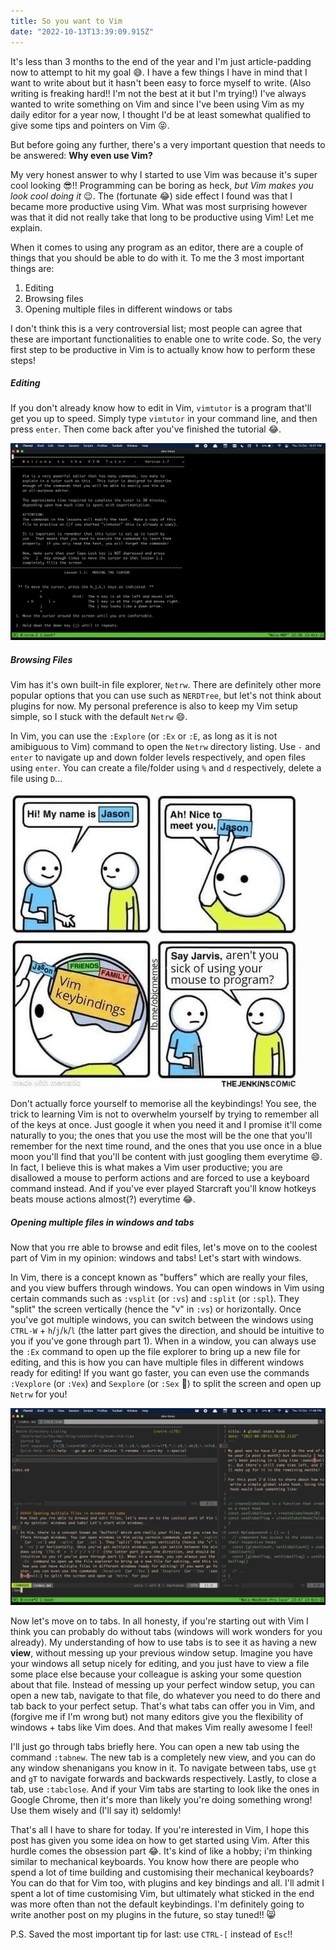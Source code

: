 ```yaml
---
title: So you want to Vim
date: "2022-10-13T13:39:09.915Z"
---
```


It's less than 3 months to the end of the year and I'm just article-padding now to attempt to hit my goal :sweat_smile:. I have a few things I have in mind that I want to write about but it hasn't been easy to force myself to write. (Also writing is freaking hard!! I'm not the best at it but I'm trying!) I've always wanted to write something on Vim and since I've been using Vim as my daily editor for a year now, I thought I'd be at least somewhat qualified to give some tips and pointers on Vim :stuck_out_tongue_closed_eyes:.

But before going any further, there's a very important question that needs to be answered: **Why even use Vim?**

My very honest answer to why I started to use Vim was because it's super cool looking :sunglasses:!! Programming can be boring as heck, *but Vim makes you look cool doing it* :wink:. The (fortunate :joy:) side effect I found was that I became more productive using Vim. What was most surprising however was that it did not really take that long to be productive using Vim! Let me explain.

When it comes to using any program as an editor, there are a couple of things that you should be able to do with it. To me the 3 most important things are:

1. Editing
2. Browsing files
3. Opening multiple files in different windows or tabs

I don't think this is a very controversial list; most people can agree that these are important functionalities to enable one to write code. So, the very first step to be productive in Vim is to actually know how to perform these steps!

##### Editing
If you don't already know how to edit in Vim, `vimtutor` is a program that'll get you up to speed. Simply type `vimtutor` in your command line, and then press `enter`. Then come back after you've finished the tutorial :joy:.

![vimtutor](./vimtutor.png)


##### Browsing Files
Vim has it's own built-in file explorer, `Netrw`. There are definitely other more popular options that you can use such as `NERDTree`, but let's not think about plugins for now. My personal preference is also to keep my Vim setup simple, so I stuck with the default `Netrw` :smile:.

In Vim, you can use the `:Explore` (or `:Ex` or `:E`, as long as it is not amibiguous to Vim) command to open the `Netrw` directory listing. Use `-` and `enter` to navigate up and down folder levels respectively, and open files using `enter`. You can create a file/folder using `%` and `d` respectively, delete a file using `D`...

![Vim keybindings meme](./vim-keybindings.png)

Don't actually force yourself to memorise all the keybindings! You see, the trick to learning Vim is not to overwhelm yourself by trying to remember all of the keys at once. Just google it when you need it and I promise it'll come naturally to you; the ones that you use the most will be the one that you'll remember for the next time round, and the ones that you use once in a blue moon you'll find that you'll be content with just googling them everytime :smile:. In fact, I believe this is what makes a Vim user productive; you are disallowed a mouse to perform actions and are forced to use a keyboard command instead. And if you've ever played Starcraft you'll know hotkeys beats mouse actions almost(?) everytime :joy:.

##### Opening multiple files in windows and tabs
Now that you rre able to browse and edit files, let's move on to the coolest part of Vim in my opinion: windows and tabs! Let's start with windows.

In Vim, there is a concept known as "buffers" which are really your files, and you view buffers through windows. You can open windows in Vim using certain commands such as `:vsplit` (or `:vs`) and `:split` (or `:spl`). They "split" the screen vertically (hence the "v" in `:vs`) or horizontally. Once you've got multiple windows, you can switch between the windows using `CTRL-W` + `h`/`j`/`k`/`l` (the latter part gives the direction, and should be intuitive to you if you've gone through part 1). When in a window, you can always use the `:Ex` command to open up the file explorer to bring up a new file for editing, and this is how you can have multiple files in different windows ready for editing! If you want go faster, you can even use the commands `:Vexplore` (or `:Vex`) and `Sexplore` (or `:Sex` :see_no_evil:) to split the screen and open up `Netrw` for you!

![Vim split windows](./split-windows.png)

Now let's move on to tabs. In all honesty, if you're starting out with Vim I think you can probably do without tabs (windows will work wonders for you already). My understanding of how to use tabs is to see it as having a new **view**, without messing up your previous window setup. Imagine you have your windows all setup nicely for editing, and you just have to view a file some place else because your colleague is asking your some question about that file. Instead of messing up your perfect window setup, you can open a new tab, navigate to that file, do whatever you need to do there and tab back to your perfect setup. That's what tabs can offer you in Vim, and (forgive me if I'm wrong but) not many editors give you the flexibility of windows + tabs like Vim does. And that makes Vim really awesome I feel!

I'll just go through tabs briefly here. You can open a new tab using the command `:tabnew`. The new tab is a completely new view, and you can do any window shenanigans you know in it. To navigate between tabs, use `gt` and `gT` to navigate forwards and backwards respectively. Lastly, to close a tab, use `:tabclose`. And if your Vim tabs are starting to look like the ones in Google Chrome, then it's more than likely you're doing something wrong! Use them wisely and (I'll say it) seldomly!

That's all I have to share for today. If you're interested in Vim, I hope this post has given you some idea on how to get started using Vim. After this hurdle comes the obsession part :joy:. It's kind of like a hobby; i'm thinking similar to mechanical keyboards. You know how there are people who spend a lot of time building and customising their mechanical keyboards? You can do that for Vim too, with plugins and key bindings and all. I'll admit I spent a lot of time customising Vim, but ultimately what sticked in the end was more often than not the default keybindings. I'm definitely going to write another post on my plugins in the future, so stay tuned!! :smile_cat:

P.S. Saved the most important tip for last: use `CTRL-[` instead of `Esc`!!
